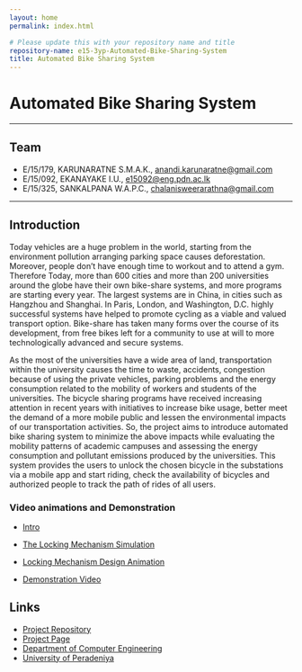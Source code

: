 ```yaml
---
layout: home
permalink: index.html

# Please update this with your repository name and title
repository-name: e15-3yp-Automated-Bike-Sharing-System
title: Automated Bike Sharing System
---
```


[comment]: # "This is the standard layout for the project, but you can clean this and use your own template"

# Automated Bike Sharing System

---

## Team
-  E/15/179, KARUNARATNE S.M.A.K., [anandi.karunaratne@gmail.com](mailto:anandi.karunaratne@gmail.com)
-  E/15/092, EKANAYAKE I.U., [e15092@eng.pdn.ac.lk](mailto:e15092@eng.pdn.ac.lk)
-  E/15/325, SANKALPANA W.A.P.C., [chalanisweerarathna@gmail.com](mailto:chalanisweerarathna@gmail.com)


---

## Introduction  

  



Today vehicles are a huge problem in the world, starting from the environment pollution arranging parking space causes deforestation. Moreover, people don’t have enough time to workout and to attend a gym. Therefore Today, more than 600 cities and more than 200 universities around the globe have their own bike-share systems, and more programs are starting every year. The largest systems are in China, in cities such as Hangzhou and Shanghai. In Paris, London, and Washington, D.C. highly successful systems have helped to promote cycling as a viable and valued transport option. Bike-share has taken many forms over the course of its development, from free bikes left for a community to use at will to more technologically advanced and secure systems.

As the most of the universities have a wide area of land, transportation within the university causes the time to waste, accidents, congestion because of using the private vehicles, parking problems and the energy consumption related to the mobility of workers and students of the universities. The bicycle sharing programs have received increasing attention in recent years with initiatives to increase bike usage, better meet the demand of a more mobile public and lessen the environmental impacts of our transportation activities. So, the project aims to introduce automated bike sharing system to minimize the above impacts while evaluating the mobility patterns of academic campuses and assessing the energy consumption and pollutant emissions produced by the universities. This system provides the users to unlock the chosen bicycle in the substations via a mobile app and start riding, check the availability of bicycles and authorized people to track the path of rides of all users.




### Video animations and Demonstration  
- [Intro](https://youtu.be/jAxNeGySm2U)

- [The Locking Mechanism Simulation](https://youtu.be/phcyKz8i7iQ)  

- [Locking Mechanism Design Animation](https://youtu.be/VSDKW8W9EvU)  

- [Demonstration Video](https://youtu.be/fSkReVzAp0A)





## Links

- <a href = "https://github.com/cepdnaclk/e15-3yp-Automated-Bike-Sharing-System" target = "_blank"> Project Repository </a>
- <a href = "https://cepdnaclk.github.io/e15-3yp-Automated-Bike-Sharing-System/" target = "_blank">Project Page</a>
- <a href = "http://www.ce.pdn.ac.lk/" target = "_blank">Department of Computer Engineering</a>
- <a href = "https://eng.pdn.ac.lk/" target = "_blank">University of Peradeniya</a>


[//]: # (Please refer this to learn more about Markdown syntax)
[//]: # (https://github.com/adam-p/markdown-here/wiki/Markdown-Cheatsheet)

